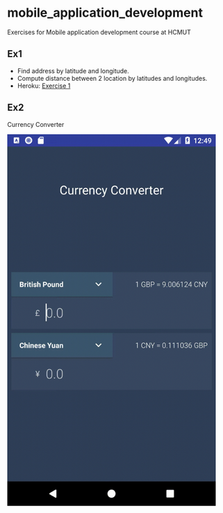 # mobile_application_development

Exercises for Mobile application development course at HCMUT

## Ex1
  - Find address by latitude and longitude.
  - Compute distance between 2 location by latitudes and longitudes.
  - Heroku: [Exercise 1](https://ex1-mobile-app.herokuapp.com)

## Ex2
  Currency Converter

  <img src="./Ex2/currency_converter.gif" width="480" />
